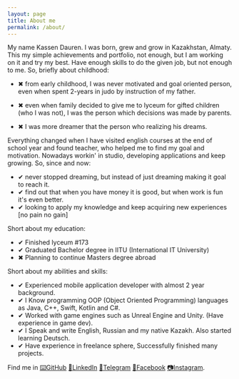 ```yaml
---
layout: page
title: About me
permalink: /about/
---
```

My name Kassen Dauren. I was born, grew and grow in Kazakhstan, Almaty. This my simple achievements and portfolio, not enough, but I am working on it and try my best. Have enough skills to do the given job, but not enough to me. So, briefly about childhood:  

  - ✖ from early childhood, I was never motivated and goal oriented person, even when spent 2-years in judo by instruction of my father.

  - ✖ even when family decided to give me to lyceum for gifted children (who I was not), I was the person which decisions was made by parents.

  - ✖ I was more dreamer that the person who realizing his dreams.

Everything changed when I have visited english courses at the end of school year and found teacher, who helped me to find my goal and motivation. Nowadays workin' in studio, developing applications and keep growing. So, since and now:

  - ✔ never stopped dreaming, but instead of just dreaming making it goal to reach it.
  - ✔ find out that when you have money it is good, but when work is fun it's even better.
  - ✔ looking to apply my knowledge and keep acquiring new experiences [no pain no gain]

Short about my education:
  - ✔ Finished lyceum #173
  - ✔ Graduated Bachelor degree in IITU (International IT University)
  - ✖ Planning to continue Masters degree abroad

Short about my abilities and skills:

  - ✔ Experienced mobile application developer with almost 2 year background.
  - ✔ I Know programming OOP (Object Oriented Programming) languages as Java, C++, Swift, Kotlin and C#.
  - ✔ Worked with game engines such as Unreal Engine and Unity. (Have experience in game dev).
  - ✔ I Speak and write English, Russian and my native Kazakh. Also started learning Deutsch.
  - ✔ Have experience in freelance sphere, Successfully finished many projects.



Find me in [⌨️GitHub][github] [📨LinkedIn][linkedin] [📨Telegram][telega] [📨Facebook][facebook] [📷Instagram][insta].

[facebook]: https://www.facebook.com/kassiend
[github]: https://github.com/Kasss
[linkedin]: https://www.linkedin.com/in/dauren-kassen-a1563a154/
[telega]: https://t.me/kassiend
[insta]: https://www.instagram.com/kassiend_/
